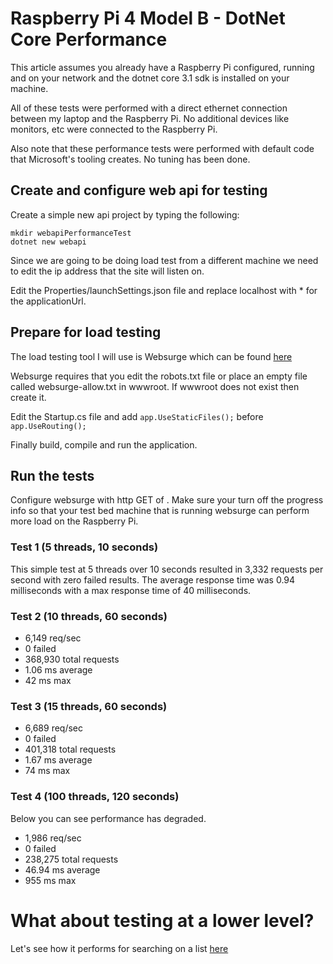 # Raspberry Pi 4 Model B - DotNet Core Performance

This article assumes you already have a Raspberry Pi configured, running and on your network and the dotnet core 3.1 sdk is installed on your machine.

All of these tests were performed with a direct ethernet connection between my laptop and the Raspberry Pi. No additional devices like monitors, etc were connected to the Raspberry Pi.

Also note that these performance tests were performed with default code that Microsoft's tooling creates. No tuning has been done.

## Create and configure web api for testing

Create a simple new api project by typing the following:

```text
mkdir webapiPerformanceTest
dotnet new webapi
```

Since we are going to be doing load test from a different machine we need to edit the ip address that the site will listen on.

Edit the Properties/launchSettings.json file and replace localhost with * for the applicationUrl.

## Prepare for load testing

The load testing tool I will use is Websurge which can be found [here](https://websurge.west-wind.com/download.aspx)

Websurge requires that you edit the robots.txt file or place an empty file called websurge-allow.txt in wwwroot. If wwwroot does not exist then create it.

Edit the Startup.cs file and add ```app.UseStaticFiles();``` before ```app.UseRouting();```

Finally build, compile and run the application.

## Run the tests

Configure websurge with http GET of [](http://192.168.1.200:5000/weatherforecast). Make sure your turn off the progress info so that your test bed machine that is running websurge can perform more load on the Raspberry Pi.

### Test 1 (5 threads, 10 seconds)

This simple test at 5 threads over 10 seconds resulted in 3,332 requests per second with zero failed results. The average response time was 0.94 milliseconds with a max response time of 40 milliseconds.

### Test 2 (10 threads, 60 seconds)

- 6,149 req/sec
- 0 failed
- 368,930 total requests
- 1.06 ms average
- 42 ms max

### Test 3 (15 threads, 60 seconds)

- 6,689 req/sec
- 0 failed
- 401,318 total requests
- 1.67 ms average
- 74 ms max

### Test 4 (100 threads, 120 seconds)

Below you can see performance has degraded.

- 1,986 req/sec
- 0 failed
- 238,275 total requests
- 46.94 ms average
- 955 ms max


# What about testing at a lower level?
Let's see how it performs for searching on a list [here](./HowDoesDotnetCorePerformListSearches.md)
